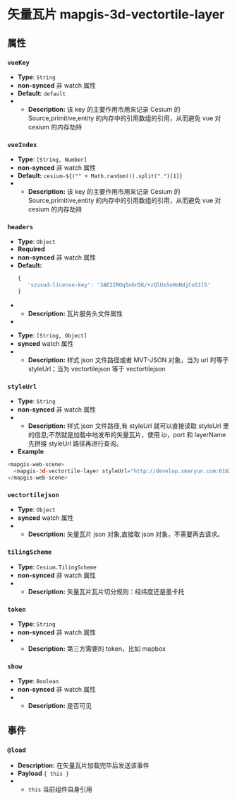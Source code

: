 # 矢量瓦片 mapgis-3d-vectortile-layer

## 属性

### `vueKey`

- **Type**: `String`
- **non-synced** 非 watch 属性
- **Default:** `default`
- - **Description:** 该 key 的主要作用市用来记录 Cesium 的 Source,primitive,entity 的内存中的引用数组的引用，从而避免 vue 对 cesium 的内存劫持

### `vueIndex`

- **Type**: `[String, Number]`
- **non-synced** 非 watch 属性
- **Default:** `cesium-${("" + Math.random()).split(".")[1]}`
- - **Description:** 该 key 的主要作用市用来记录 Cesium 的 Source,primitive,entity 的内存中的引用数组的引用，从而避免 vue 对 cesium 的内存劫持

### `headers`

- **Type**: `Object`
- **Required**
- **non-synced** 非 watch 属性
- **Default:**
  ```js
  {
     'szvsud-license-key': '3AE2IROq5nGn5K/+zQlUxSoHoNdjCoS1l5'
  }
  ```
- - **Description:** 瓦片服务头文件属性
-

* **Type**: `[String, Object]`
* **synced** watch 属性
* - **Description:** 样式 json 文件路径或者 MVT-JSON 对象，当为 url 时等于 styleUrl；当为 vectortilejson 等于 vectortilejson

### `styleUrl`

- **Type**: `String`
- **non-synced** 非 watch 属性
- - **Description:** 样式 json 文件路径,有 styleUrl 就可以直接读取 styleUrl 里的信息;不然就是加载中地发布的矢量瓦片，使用 ip，port 和 layerName 先拼接 styleUrl 路径再进行查询。
- **Example**

```js
<mapgis-web-scene>
  <mapgis-3d-vectortile-layer styleUrl="http://develop.smaryun.com:6163/igs/rest/mrms/vtiles/styles/蓝色-墨卡托.json" />
</mapgis-web-scene>
```

### `vectortilejson`

- **Type**: `Object`
- **synced** watch 属性
- - **Description:** 矢量瓦片 json 对象,直接取 json 对象，不需要再去请求。

### `tilingScheme`

- **Type**: `Cesium.TilingScheme`
- **non-synced** 非 watch 属性
- - **Description:** 矢量瓦片瓦片切分规则：经纬度还是墨卡托

### `token`

- **Type**: `String`
- **non-synced** 非 watch 属性
- - **Description:** 第三方需要的 token，比如 mapbox

### `show`

- **Type**: `Boolean`
- **non-synced** 非 watch 属性
- - **Description:** 是否可见

## 事件

### `@load`

- **Description:** 在矢量瓦片加载完毕后发送该事件
- **Payload** `{ this }`
- - `this` 当前组件自身引用
